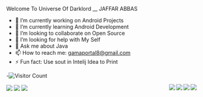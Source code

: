 Welcome To Universe Of Darklord __ JAFFAR ABBAS

- 🔭 I’m currently working on Android Projects
- 🌱 I’m currently learning Android Development
- 👯 I’m looking to collaborate on Open Source 
- 🤔 I’m looking for help with My Self
- 💬 Ask me about Java
- 📫 How to reach me: gamaportal8@gmail.com
- ⚡ Fun fact: Use sout in Intelij Idea to Print 

-![Visitor Count](https://profile-counter.glitch.me/{jaffarabbas}/count.svg)

<!-- ![Anurag's GitHub stats](https://github-readme-stats.vercel.app/api?username=jaffarabbas&show_icons=true&theme=radical)  [![Top Langs](https://github-readme-stats.vercel.app/api/top-langs/?username=jaffarabbas&layout=compact)](https://github.com/anuraghazra/github-readme-stats)[![jaffarabbas's wakatime stats](https://github-readme-stats.vercel.app/api/wakatime?jaffarabbas=willianrod)](https://github.com/jaffar/jaffarabbas) -->
<a><img align="right" src="https://github-readme-stats.vercel.app/api/pin/?username=jaffarabbas&repo=React-Web-Application-Development" />
   <a/>
   <a><img align="right" src="https://github-readme-stats.vercel.app/api/pin/?username=jaffarabbas&repo=React-Web-Application-Development" />
   <a/>
      <a><img align="right" src="https://github-readme-stats.vercel.app/api/pin/?username=jaffarabbas&repo=React-Web-Application-Development" />
   <a/>
         <a><img align="right" src="https://github-readme-stats.vercel.app/api/pin/?username=jaffarabbas&repo=React-Web-Application-Development" />
   <a/>
 <a>
  <img align="center" src="https://github-readme-stats.vercel.app/api?username=jaffarabbas&show_icons=true&theme=radical" />
</a>
<a>
  <img align="center" src="https://github-readme-stats.vercel.app/api/top-langs/?username=jaffarabbas&layout=compact" />
</a>
<a>
  <img align="center" src="https://github-readme-stats.vercel.app/api/wakatime?jaffarabbas=willianrod" />
</a>


